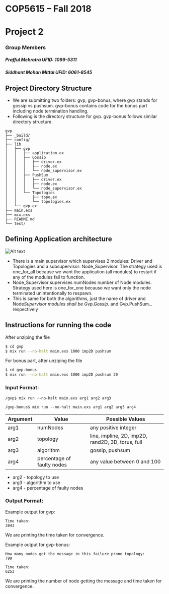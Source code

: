 # COP5615 – Fall 2018

# Project 2

### Group Members

##### Prafful Mehrotra UFID: 1099-5311

##### Siddhant Mohan Mittal UFID: 6061-8545

## Project Directory Structure

- We are submitting two folders: gvp, gvp-bonus, where gvp stands for gossip vs pushsum. gvp-bonus contains code for the bonus part including node termination handling.
- Following is the directory structure for gvp. gvp-bonus follows similar directory structure.

```
gvp
├── _build/
├── config/
├── lib
│   ├── gvp
│   │   ├── application.ex
│   │   ├── Gossip
│   │   │   ├── driver.ex
│   │   │   ├── node.ex
│   │   │   └── node_supervisor.ex
│   │   ├── PushSum
│   │   │   ├── driver.ex
│   │   │   ├── node.ex
│   │   │   └── node_supervisor.ex
│   │   └── Topologies
│   │       ├── topo.ex
│   │       └── topologies.ex
│   └── gvp.ex
├── main.exs
├── mix.exs
├── README.md
└── test/
```

## Defining Application architecture

![Alt text](/images/arch.png "Application architecture")

- There is a main supervisor which supervises 2 modules: Driver and Topologies and a subsupervisor: Node_Supervisor. The strategy used is one_for_all because we want the application (all modules) to restart if any of the modules fail to function.
- Node_Supervisor supervises numNodes number of Node modules. Strategy used here is one_for_one because we want only the node terminated unintentionally to respawn.
- This is same for both the algorithms, just the name of driver and Node*Supervisor modules shall be Gvp.Gossip.* and Gvp.PushSum.\_ respectively

## Instructions for running the code

After unziping the file

```sh
$ cd gvp
$ mix run --no-halt main.exs 1000 imp2D pushsum
```

For bonus part, after unziping the file

```sh
$ cd gvp-bonus
$ mix run --no-halt main.exs 1000 imp2D pushsum 20
```

### Input Format:

```
/gvp$ mix run --no-halt main.exs arg1 arg2 arg3
```

```
/gvp-bonus$ mix run --no-halt main.exs arg1 arg2 arg3 arg4
```

| Argument | Value                      | Possible Values                                   |
| -------- | -------------------------- | ------------------------------------------------- |
| arg1     | numNodes                   | any positive integer                              |
| arg2     | topology                   | line, impline, 2D, imp2D, rand2D, 3D, torus, full |
| arg3     | algorithm                  | gossip, pushsum                                   |
| arg4     | percentage of faulty nodes | any value between 0 and 100                       |

- arg2 - topology to use
- arg3 - algorithm to use
- arg4 - percentage of faulty nodes

### Output Format:

Example output for gvp:

```
Time taken:
3843
```

We are printing the time taken for convergence.

Example output for gvp-bonus:

```
How many nodes got the message in this failure prone topology:
799

Time taken:
6253
```

We are printing the number of node getting the message and time taken for convergence.
